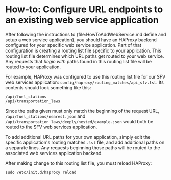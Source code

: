 # How-to: Configure URL endpoints to an existing web service application

After following the instructions to {file:HowToAddWebService.md define and setup a web service application}, you should have an HAProxy backend configured for your specific web service application. Part of that configuration is creating a routing list file specific to your application. This routing list file determines which URL paths get routed to your web service. Any requests that *begin with* paths found in this routing list file will be routed to your application.

For example, HAProxy was configured to use this routing list file for our SFV web services application: `config/haproxy/routing_matches/api_sfv.lst`. Its contents should look something like this:

    /api/fuel_stations
    /api/transportation_laws

Since the paths given must only match the beginning of the request URL, `/api/fuel_stations/nearest.json` and `/api/transportation_laws/deeply/nested/example.json` would both be routed to the SFV web services application.

To add additional URL paths for your own application, simply edit the specific application's routing matches `.lst` file, and add additional paths on a separate lines. Any requests beginning those paths will be routed to the associated web services application backend.

After making change to this routing list file, you must reload HAProxy:

    sudo /etc/init.d/haproxy reload
